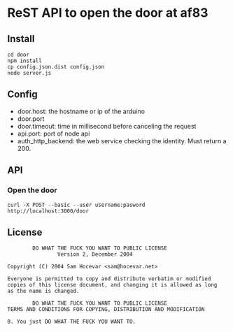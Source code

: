# ReST API to open the door at af83

## Install

    cd door
    npm install
    cp config.json.dist config.json
    node server.js

## Config


* door.host: the hostname or ip of the arduino
* door.port
* door.timeout: time in millisecond before canceling the request
* api.port: port of node api
* auth_http_backend: the web service checking the identity. Must return a 200.

## API

### Open the door

    curl -X POST --basic --user username:pasword http://localhost:3000/door

## License

            DO WHAT THE FUCK YOU WANT TO PUBLIC LICENSE
                    Version 2, December 2004

    Copyright (C) 2004 Sam Hocevar <sam@hocevar.net>

    Everyone is permitted to copy and distribute verbatim or modified
    copies of this license document, and changing it is allowed as long
    as the name is changed.

            DO WHAT THE FUCK YOU WANT TO PUBLIC LICENSE
    TERMS AND CONDITIONS FOR COPYING, DISTRIBUTION AND MODIFICATION

    0. You just DO WHAT THE FUCK YOU WANT TO.
